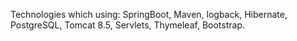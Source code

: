 Technologies which using: 
SpringBoot, Maven, logback, Hibernate, PostgreSQL, Tomcat 8.5, Servlets, Thymeleaf, Bootstrap.
